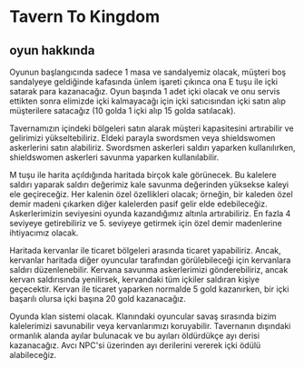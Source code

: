 # Tavern To Kingdom
## oyun hakkında

Oyunun başlangıcında sadece 1 masa ve sandalyemiz olacak, müşteri boş sandalyeye geldiğinde kafasında ünlem işareti çıkınca ona E tuşu ile içki satarak para kazanacağız. Oyun başında 1 adet içki olacak ve onu servis ettikten sonra elimizde içki kalmayacağı için içki satıcısından içki satın alıp müşterilere satacağız (10 golda 1 içki alıp 15 golda satılacak).

Tavernamızın içindeki bölgeleri satın alarak müşteri kapasitesini artırabilir ve gelirimizi yükseltebiliriz. Eldeki parayla swordsmen veya shieldswomen askerlerini satın alabiliriz. Swordsmen askerleri saldırı yaparken kullanılırken, shieldswomen askerleri savunma yaparken kullanılabilir.

M tuşu ile harita açıldığında haritada birçok kale görünecek. Bu kalelere saldırı yaparak saldırı değerimiz kale savunma değerinden yüksekse kaleyi ele geçireceğiz. Her kalenin özel özellikleri olacak; örneğin, bir kaleden özel demir madeni çıkarken diğer kalelerden pasif gelir elde edebileceğiz. Askerlerimizin seviyesini oyunda kazandığımız altınla artırabiliriz. En fazla 4 seviyeye getirebiliriz ve 5. seviyeye getirmek için özel demir madenlerine ihtiyacımız olacak.

Haritada kervanlar ile ticaret bölgeleri arasında ticaret yapabiliriz. Ancak, kervanlar haritada diğer oyuncular tarafından görülebileceği için kervanlara saldırı düzenlenebilir. Kervana savunma askerlerimizi gönderebiliriz, ancak kervan saldırısında yenilirsek, kervandaki tüm içkiler saldıran kişiye geçecektir. Kervan ile ticaret yaparken normalde 5 gold kazanırken, bir içki başarılı olursa içki başına 20 gold kazanacağız.

Oyunda klan sistemi olacak. Klanındaki oyuncular savaş sırasında bizim kalelerimizi savunabilir veya kervanlarımızı koruyabilir. Tavernanın dışındaki ormanlık alanda ayılar bulunacak ve bu ayıları öldürdükçe ayı derisi kazanacağız. Avcı NPC'si üzerinden ayı derilerini vererek içki ödülü alabileceğiz.
